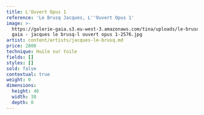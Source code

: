```yaml
---
title: L'Ouvert Opus 1
reference: 'Le Brusq Jacques, L''Ouvert Opus 1'
image: >-
  https://galerie-gaia.s3.eu-west-3.amazonaws.com/tina/uploads/le-brusq-jacques/galerie
  gaia - jacques le brusq-l ouvert opus 1-2576.jpg
artist: content/artists/jacques-le-brusq.md
price: 2800
technique: Huile sur toile
fields: []
styles: []
sold: false
contextual: true
weight: 0
dimensions:
  height: 46
  width: 38
  depth: 0
---
```


